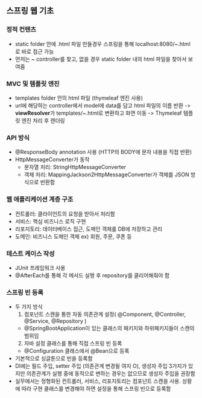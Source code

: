 ## 스프링 웹 기초

### 정적 컨텐츠
- static folder 안에 .html 파일 만들경우 스프링을 통해 localhost:8080/~.html 로 바로 접근 가능
- 먼저는 ~ controller를 찾고, 없을 경우 static folder 내의 html 파일을 찾아서 보여줌

### MVC 및 템플릿 엔진
- templates folder 안의 html 파일 (thymeleaf 엔진 사용)
- url에 해당하는 controller에서 model에 data를 담고 html 파일의 이름 반환 -> **viewResolver**가 templates/~.html로 변환하고 화면 이동 -> Thymeleaf 템플릿 엔진 처리 후 렌더링

### API 방식
- @ResponseBody annotation 사용 (HTTP의 BODY에 문자 내용을 직접 반환)
- HttpMessageConverter가 동작
  - 문자열 처리: StringHttpMessageConverter
  - 객체 처리: MappingJackson2HttpMessageConverter가 객체를 JSON 방식으로 반환함
  
### 웹 애플리케이션 계층 구조
- 컨트롤러: 클라이언트의 요청을 받아서 처리함
- 서비스: 핵심 비즈니스 로직 구현
- 리포지토리: 데이터베이스 접근, 도메인 객체를 DB에 저장하고 관리
- 도메인: 비즈니스 도메인 객체 ex) 회원, 주문, 쿠폰 등

### 테스트 케이스 작성
- JUnit 프레임워크 사용
- @AfterEach를 통해 각 메서드 실행 후 repository를 클리어해줘야 함

### 스프링 빈 등록
- 두 가지 방식
  1) 컴포넌트 스캔을 통한 자동 의존관계 설정( @Component, @Controller, @Service, @Repository )
    - @SpringBootApplication이 있는 클래스의 패키지와 하위패키지들이 스캔의 범위임
  2) 자바 설정 클래스를 통해 직접 스프링 빈 등록
    - @Configuration 클래스에서 @Bean으로 등록
- 기본적으로 싱글톤으로 빈을 등록함
- DI에는 필드 주입, setter 주입 (의존관계 변경될 여지 O), 생성자 주입 3가지가 있지만 의존관계가 실행 중에 동적으로 변하는 경우는 없으므로 생성자 주입을 권장함
- 실무에서는 정형화된 컨트롤러, 서비스, 리포지토리는 컴포넌트 스캔을 사용. 상황에 따라 구현 클래스를 변경해야 하면 설정을 통해 스프링 빈으로 등록함
